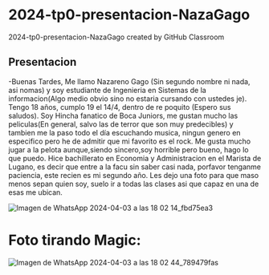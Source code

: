 # 2024-tp0-presentacion-NazaGago
2024-tp0-presentacion-NazaGago created by GitHub Classroom

## Presentacion

-Buenas Tardes,  Me llamo Nazareno Gago (Sin segundo nombre ni nada, asi nomas) y soy estudiante de Ingenieria en Sistemas de la informacion(Algo medio obvio sino no estaria cursando con ustedes je). Tengo 18 años, cumplo 19 el 14/4, dentro de re poquito (Espero sus saludos). Soy Hincha fanatico de Boca Juniors, me gustan mucho las peliculas(En general, salvo las de terror que son muy predecibles) y tambien me la paso todo el día escuchando musica, ningun genero en especifico pero he de admitir que mi favorito es el rock. Me gusta mucho jugar a la pelota aunque,siendo sincero,soy horrible pero bueno, hago lo que puedo. Hice bachillerato en Economia y Administracion en el Marista de Lugano, es decir que entre a la facu sin saber casi nada, porfavor tenganme paciencia, este recien es mi segundo año. Les dejo una foto para que maso menos sepan quien soy, suelo ir a todas las clases asi que capaz en una de esas me ubican.

![Imagen de WhatsApp 2024-04-03 a las 18 02 14_fbd75ea3](https://github.com/pdepjm/2024-tp0-presentacion-NazaGago/assets/165957481/e4e77d91-4305-421c-b6b0-f3232472ef65)

# Foto tirando Magic:
![Imagen de WhatsApp 2024-04-03 a las 18 02 44_789479fas](https://github.com/pdepjm/2024-tp0-presentacion-NazaGago/assets/165957481/f2b58643-47e3-4f96-ba0f-ace889786708)



